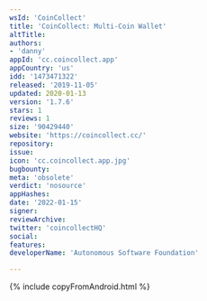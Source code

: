 ```yaml
---
wsId: 'CoinCollect'
title: 'CoinCollect: Multi-Coin Wallet'
altTitle: 
authors:
- 'danny'
appId: 'cc.coincollect.app'
appCountry: 'us'
idd: '1473471322'
released: '2019-11-05'
updated: 2020-01-13
version: '1.7.6'
stars: 1
reviews: 1
size: '90429440'
website: 'https://coincollect.cc/'
repository: 
issue: 
icon: 'cc.coincollect.app.jpg'
bugbounty: 
meta: 'obsolete'
verdict: 'nosource'
appHashes: 
date: '2022-01-15'
signer: 
reviewArchive: 
twitter: 'coincollectHQ'
social: 
features: 
developerName: 'Autonomous Software Foundation'

---
```


{% include copyFromAndroid.html %}

